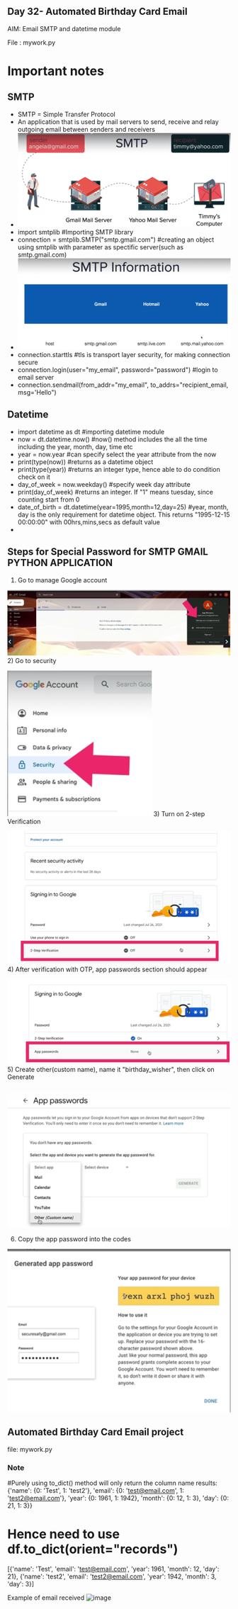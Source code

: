 ## Day 32- Automated Birthday Card Email
AIM: Email SMTP and datetime module

File : mywork.py


# Important notes
## SMTP
- SMTP = Simple Transfer Protocol
- An application that is used by mail servers to send, receive and relay outgoing email between senders and receivers
- ![img.png](img.png)
- import smtplib #Importing SMTP library
- connection = smtplib.SMTP("smtp.gmail.com") #creating an object using smtplib with parameter as spectific server(such as smtp.gmail.com)
- ![img_1.png](img_1.png)
- connection.starttls #tls is transport layer security, for making connection secure
- connection.login(user="my_email", password="password") #login to email server
- connection.sendmail(from_addr="my_email", to_addrs="recipient_email, msg='Hello") 

## Datetime
- import datetime as dt     #importing datetime module
- now = dt.datetime.now()   #now() method includes the all the time including the year, month, day, time etc
- year = now.year           #can specify select the year attribute from the now
- print(type(now))          #returns as a datetime object
- print(type(year))          #returns an integer type, hence able to do condition check on it 
- day_of_week = now.weekday() #specify week day attribute
- print(day_of_week)        #returns an integer. If "1" means tuesday, since counting start from 0
- date_of_birth = dt.datetime(year=1995,month=12,day=25) #year, month, day is the only requirement for datetime object. This returns "1995-12-15 00:00:00" with 00hrs,mins,secs as default value
- 


## Steps for Special Password for SMTP GMAIL PYTHON APPLICATION
1) Go to manage Google account

![img_2.png](img_2.png)
2) Go to security

![img_3.png](img_3.png)
3) Turn on 2-step Verification

![img_5.png](img_5.png)
4) After verification with OTP, app passwords section should appear

![img_6.png](img_6.png)
5) Create other(custom name), name it "birthday_wisher", then click on Generate

![img_7.png](img_7.png)

6) Copy the app password into the codes

![img_8.png](img_8.png)

## Automated Birthday Card Email project
file: mywork.py
### Note
#Purely using to_dict() method will only return the column name
results:
{'name': {0: 'Test', 1: 'test2'}, 'email': {0: 'test@email.com', 1: 'test2@email.com'}, 'year': {0: 1961, 1: 1942}, 'month': {0: 12, 1: 3}, 'day': {0: 21, 1: 3}}

# Hence need to use df.to_dict(orient="records")
[{'name': 'Test', 'email': 'test@email.com', 'year': 1961, 'month': 12, 'day': 21}, {'name': 'test2', 'email': 'test2@email.com', 'year': 1942, 'month': 3, 'day': 3}]

Example of email received
![image](https://user-images.githubusercontent.com/100339175/222682392-bed08842-c3db-4c94-a6e6-e8ede599b11d.png)


